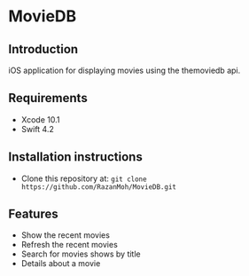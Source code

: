 # MovieDB
## Introduction
iOS application for displaying movies using the themoviedb api.

## Requirements
* Xcode 10.1
* Swift 4.2

## Installation instructions
* Clone this repository at: ```git clone https://github.com/RazanMoh/MovieDB.git```




##  Features
* Show the recent movies
* Refresh the recent movies
* Search for movies shows by title
* Details about a movie
